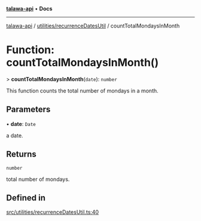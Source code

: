 [**talawa-api**](../../../README.md) • **Docs**

***

[talawa-api](../../../modules.md) / [utilities/recurrenceDatesUtil](../README.md) / countTotalMondaysInMonth

# Function: countTotalMondaysInMonth()

\> **countTotalMondaysInMonth**(`date`): `number`

This function counts the total number of mondays in a month.

## Parameters

• **date**: `Date`

a date.

## Returns

`number`

total number of mondays.

## Defined in

[src/utilities/recurrenceDatesUtil.ts:40](https://github.com/PalisadoesFoundation/talawa-api/blob/f1c816bca43cc03a8c1bd303394e2550a50db017/src/utilities/recurrenceDatesUtil.ts#L40)
